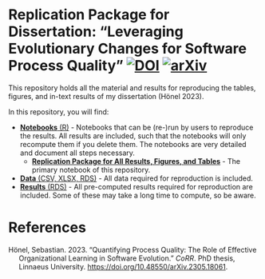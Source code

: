 # Replication Package for Dissertation: “Leveraging Evolutionary Changes for Software Process Quality” [![DOI](https://zenodo.org/badge/DOI/10.5281/zenodo.7981673.svg)](https://doi.org/10.5281/zenodo.7981673) [![arXiv](https://img.shields.io/badge/arXiv-2305.18061-b31b1b.svg?style=flat)](https://arxiv.org/abs/2305.18061)

This repository holds all the material and results for reproducing the
tables, figures, and in-text results of my dissertation (Hönel 2023).

In this repository, you will find:

- [**Notebooks** (R)](./notebooks) - Notebooks that can be (re-)run by
  users to reproduce the results. All results are included, such that
  the notebooks will only recompute them if you delete them. The
  notebooks are very detailed and document all steps necessary.
  - [**Replication Package for All Results, Figures, and
    Tables**](./notebooks/Replication.md) - The primary notebook of this
    repository.
- [**Data** (CSV, XLSX, RDS)](./data) - All data required for
  reproduction is included.
- [**Results** (RDS)](./results) - All pre-computed results required for
  reproduction are included. Some of these may take a long time to
  compute, so be aware.

# References

<div id="refs" class="references csl-bib-body hanging-indent">

<div id="ref-honel2023_phdthesis" class="csl-entry">

Hönel, Sebastian. 2023. “<span class="nocase">Quantifying Process
Quality: The Role of Effective Organizational Learning in Software
Evolution</span>.” *CoRR*. PhD thesis, Linnaeus University.
<https://doi.org/10.48550/arXiv.2305.18061>.

</div>

</div>
